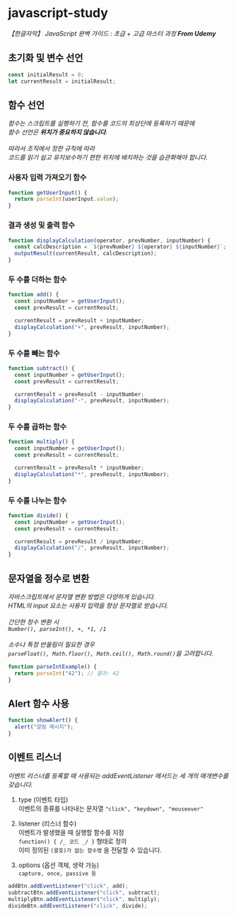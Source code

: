 # javascript-study

_【한글자막】 JavaScript 완벽 가이드 : 초급 + 고급 마스터 과정 **From Udemy**_
<br>

## 초기화 및 변수 선언

```javascript
const initialResult = 0;
let currentResult = initialResult;
```

## 함수 선언

_함수는 스크립트를 실행하기 전, 함수를 코드의 최상단에 등록하기 때문에 <br>
함수 선언은 **위치가 중요하지 않습니다**.<br><br>
따라서 조직에서 정한 규칙에 따라<br>
코드를 읽기 쉽고 유지보수하기 편한 위치에 배치하는 것을 습관화해야 합니다._

### 사용자 입력 가져오기 함수

```javascript
function getUserInput() {
  return parseInt(userInput.value);
}
```

### 결과 생성 및 출력 함수

```javascript
function displayCalculation(operator, prevNumber, inputNumber) {
  const calcDescription = `${prevNumber} ${operator} ${inputNumber}`;
  outputResult(currentResult, calcDescription);
}
```

### 두 수를 더하는 함수

```javascript
function add() {
  const inputNumber = getUserInput();
  const prevResult = currentResult;

  currentResult = prevResult + inputNumber;
  displayCalculation("+", prevResult, inputNumber);
}
```

### 두 수를 빼는 함수

```javascript
function subtract() {
  const inputNumber = getUserInput();
  const prevResult = currentResult;

  currentResult = prevResult - inputNumber;
  displayCalculation("-", prevResult, inputNumber);
}
```

### 두 수를 곱하는 함수

```javascript
function multiply() {
  const inputNumber = getUserInput();
  const prevResult = currentResult;

  currentResult = prevResult * inputNumber;
  displayCalculation("*", prevResult, inputNumber);
}
```

### 두 수를 나누는 함수

```javascript
function divide() {
  const inputNumber = getUserInput();
  const prevResult = currentResult;

  currentResult = prevResult / inputNumber;
  displayCalculation("/", prevResult, inputNumber);
}
```

## 문자열을 정수로 변환

_자바스크립트에서 문자열 변환 방법은 다양하게 있습니다.<br>
HTML의 input 요소는 사용자 입력을 항상 문자열로 받습니다.<br><br>
간단한 정수 변환 시<br>
`Number(), parseInt(), +, *1, /1`<br><br>
소수나 특정 반올림이 필요한 경우<br>
`parseFloat(), Math.floor(), Math.ceil(), Math.round()`을 고려합니다._

```javascript
function parseIntExample() {
  return parseInt("42"); // 결과: 42
}
```

## Alert 함수 사용

```javascript
function showAlert() {
  alert("알림 메시지");
}
```

## 이벤트 리스너

_이벤트 리스너를 등록할 때 사용되는 addEventListener 메서드는 세 개의 매개변수를 갖습니다.<br>_

1. type (이벤트 타입)<br>
   이벤트의 종류를 나타내는 문자열 `"click", "keydown", "mouseover"`

2. listener (리스너 함수)<br>
   이벤트가 발생했을 때 실행할 함수를 지정<br>
   `function() { /_ 코드 _/ }` 형태로 정의<br>
   이미 정의된 `(괄호)가 없는 함수명` 을 전달할 수 있습니다.

3. options (옵션 객체, 생략 가능)<br>
   `capture, once, passive 등`

```javascript
addBtn.addEventListener("click", add);
subtractBtn.addEventListener("click", subtract);
multiplyBtn.addEventListener("click", multiply);
divideBtn.addEventListener("click", divide);
```
